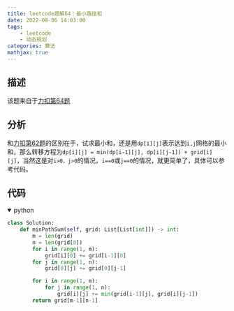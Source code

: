 ```yaml
---
title: leetcode题解64：最小路径和
date: 2022-08-06 14:03:00
tags:
    - leetcode
    - 动态规划
categories: 算法
mathjax: true
---
```


## 描述

该题来自于[力扣第64题](https://leetcode-cn.com/problems/minimum-path-sum/)

<!--more-->

## 分析

和[力扣第62题](https://caoqinping.com/2022/08/06/leetcode题解62/)的区别在于，试求最小和，还是用`dp[i][j]`表示达到`i,j`网格的最小和，那么转移方程为`dp[i][j] = min(dp[i-1][j], dp[i][j-1]) + grid[i][j]`，当然这是对`i>0，j>0`的情况，`i==0`或`j==0`的情况，就更简单了，具体可以参考代码。

## 代码

<details open>
<summary>python</summary>

```python
class Solution:
    def minPathSum(self, grid: List[List[int]]) -> int:
        m = len(grid)
        n = len(grid[0])
        for i in range(1, m):
            grid[i][0] += grid[i-1][0]
        for j in range(1, n):
            grid[0][j] += grid[0][j-1]

        for i in range(1, m):
            for j in range(1, n):
                grid[i][j] += min(grid[i-1][j], grid[i][j-1])
        return grid[m-1][n-1]
```


